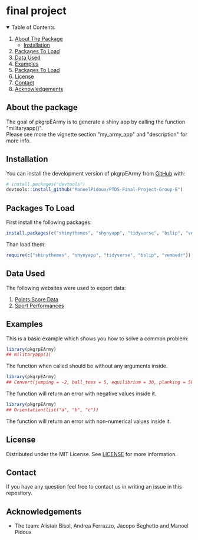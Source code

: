 # final project

<!-- badges: start -->
<!-- badges: end -->

<!-- TABLE OF CONTENTS -->
<details open="open">
  <summary>Table of Contents</summary>
  <ol>
    <li>
      <a href="#about-the-package">About The Package</a>
      <ul>
        <li><a href="#installation">Installation</a></li>
      </ul>
    </li>
    <li><a href="#packages-to-load ">Packages To Load </a>
    <li><a href="#data-used">Data Used</a></li>
    <li><a href="#examples ">Examples </a></li>
    <li><a href="#packages-to-load ">Packages To Load </a></li>
    <li><a href="#license">License</a></li>
    <li><a href="#contact">Contact</a></li>
    <li><a href="#acknowledgements">Acknowledgements</a></li>
  </ol>
</details>

<!-- ABOUT THE PACKAGE -->   
## About the package   

The goal of pkgrpEArmy is to generate a shiny app by calling the function "militaryapp()".   
Please see more the vignette section "my_army_app" and "description" for more info.

## Installation

You can install the development version of pkgrpEArmy from [GitHub](https://github.com/) with:

``` r
# install.packages("devtools")
devtools::install_github("ManoelPidoux/PTDS-Final-Project-Group-E")
```

<!-- PACKAGES TO LOAD -->
## Packages To Load  
   
First install the following packages:
``` r
install.packages(c("shinythemes", "shynyapp", "tidyverse", "bslip", "vembedr"))
```
   
Than load them:
``` r
require(c("shinythemes", "shynyapp", "tidyverse", "bslip", "vembedr"))
```

<!-- DATA USED -->
## Data Used

The following websites were used to export data: 
1. [Points Score Data](https://www.baspo.admin.ch/content/baspo-internet/fr/sportfoerderung/breitensport/fitnesstest-armee-fta-rekrutierung/_jcr_content/contentPar/accordion/accordionItems/268_1649923349772/accordionPar/downloadlist_copy_92/downloadItems/74_1632920294073.download/f_Poster_FTA_Rekrutierung_2021_Tabelle_screen.pdf)
2. [Sport Performances](https://www.miljobs.ch/fr/funtkionen-von-a-bis-z)

<!-- EXAMPLES -->   
## Examples

This is a basic example which shows you how to solve a common problem:

``` r
library(pkgrpEArmy)
## militaryapp(1)
```
The function when called should be without any arguments inside.    

``` r
library(pkgrpEArmy)
## Convert(jumping = -2, ball_toss = 5, equilibrium = 30, planking = 50, running = 300)
```
The function will return an error with negative values inside it.     

``` r
library(pkgrpEArmy)
## Orientation(list("a", "b", "c"))
```
The function will return an error with non-numerical values inside it. 

<!-- LICENSE -->
## License

Distributed under the MIT License. See [LICENSE](LICENSE.md/) for more information.

<!-- CONTACT -->
## Contact
                                   
If you have any question feel free to contact us in writing an issue in this repository. 

<!-- ACKNOWLEDGEMENTS -->
## Acknowledgements
*  The team: Alistair Bisol, Andrea Ferrazzo, Jacopo Beghetto and Manoel Pidoux 
